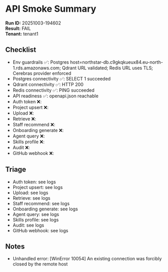 # API Smoke Summary

**Run ID:** 20251003-194602  
**Result:** FAIL  
**Tenant:** tenant1  

## Checklist

- Env guardrails ✅: Postgres host=northstar-db.c9gkqkueux84.eu-north-1.rds.amazonaws.com; Qdrant URL validated; Redis URL uses TLS; Cerebras provider enforced
- Postgres connectivity ✅: SELECT 1 succeeded
- Qdrant connectivity ✅: HTTP 200
- Redis connectivity ✅: PING succeeded
- API readiness ✅: openapi.json reachable
- Auth token ❌: 
- Project upsert ❌: 
- Upload ❌: 
- Retrieve ❌: 
- Staff recommend ❌: 
- Onboarding generate ❌: 
- Agent query ❌: 
- Skills profile ❌: 
- Audit ❌: 
- GitHub webhook ❌: 

## Triage

- Auth token: see logs
- Project upsert: see logs
- Upload: see logs
- Retrieve: see logs
- Staff recommend: see logs
- Onboarding generate: see logs
- Agent query: see logs
- Skills profile: see logs
- Audit: see logs
- GitHub webhook: see logs

## Notes

- Unhandled error: [WinError 10054] An existing connection was forcibly closed by the remote host
